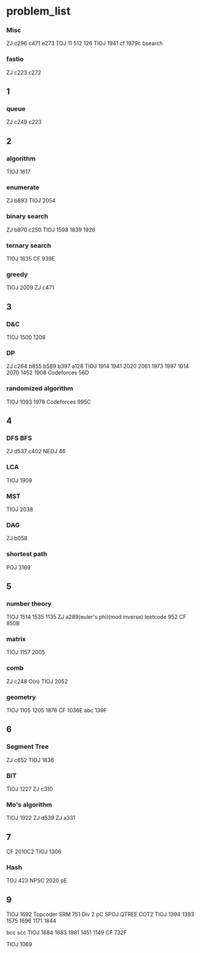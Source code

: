 # problem_list

### Misc
ZJ c296 c471 e273
TOJ 11 512 126
TIOJ 1941 
cf 1979c bsearch

### fastio
ZJ c223 c272

## 1
### queue
ZJ c249 c223

## 2
### algorithm
TIOJ 1617

### enumerate
ZJ b893
TIOJ 2054

### binary search
ZJ b870 c250
TIOJ 1598 1839 1926

### ternary search
TIOJ 1635
CF 939E

### greedy
TIOJ 2009
ZJ c471

## 3
### D&C
TIOJ 1500 1208

### DP
ZJ c264 b855 b589 b397 a128
TIOJ 1914 1941 2020 2061 1973 1997 1014 2070 1452 1908
Codeforces 56D

### randomized algorithm
TIOJ 1093 1978
Codeforces 995C

## 4
### DFS BFS
ZJ d537 c402 
NEOJ 46

### LCA
TIOJ 1909

### MST
TIOJ 2038

### DAG
ZJ b058

### shortest path
POJ 3169

## 5
### number theory
TIOJ 1514 1535 1135
ZJ a289(euler's phi)(mod inverse)
leetcode 952
CF 850B

### matrix
TIOJ 1157 2005

### comb
ZJ c248 O(n) 
TIOJ 2052

### geometry
TIOJ 1105 1205 1876
CF 1036E
abc 139F

## 6
### Segment Tree
ZJ c652 
TIOJ 1836

### BIT
TIOJ 1227
ZJ c310

### Mo's algorithm
TIOJ 1922
ZJ d539
ZJ a331

## 7

CF 2010C2
TIOJ 1306

### Hash
TOJ 423
NPSC 2020 pE

## 9
TIOJ 1692
Topcoder SRM 751 Div 2 pC
SPOJ QTREE COT2
TIOJ 1394 1393 1575 1696 1171 1844

bcc scc
TIOJ 1684 1683 1981 1451 1149
CF 732F

TIOJ 1069
